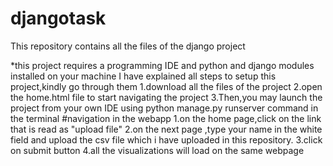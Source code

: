 # djangotask
This repository contains all the files of the django project

*this project requires a programming IDE and python and django modules installed on your machine
I  have explained all steps to setup this project,kindly go through them
1.download all the files of the project
2.open the home.html  file to start navigating the project 
3.Then,you may launch the project from your own IDE using python manage.py runserver command in the terminal
#navigation in the webapp
1.on the home page,click on the link that is read as "upload file"
2.on the next page ,type your name in the white field and upload the csv file which i have uploaded in this repository.
3.click on submit button
4.all the visualizations will load on the same webpage 
